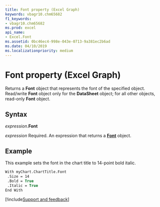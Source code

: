 ```yaml
---
title: Font property (Excel Graph)
keywords: vbagr10.chm65682
f1_keywords:
- vbagr10.chm65682
ms.prod: excel
api_name:
- Excel.Font
ms.assetid: 0bc46ec4-998e-043e-0713-9a381ec2b6ad
ms.date: 04/10/2019
ms.localizationpriority: medium
---
```



# Font property (Excel Graph)

Returns a **Font** object that represents the font of the specified object. Read/write **Font** object only for the **DataSheet** object; for all other objects, read-only **Font** object.

## Syntax

_expression_.**Font**

_expression_ Required. An expression that returns a **[Font](excel.font-graph-object.md)** object. 


## Example

This example sets the font in the chart title to 14-point bold italic.

```vb
With myChart.ChartTitle.Font 
 .Size = 14 
 .Bold = True 
 .Italic = True 
End With 

```

[!include[Support and feedback](~/includes/feedback-boilerplate.md)]
